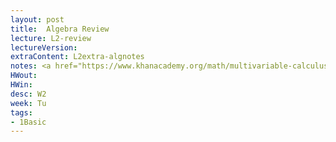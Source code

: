```yaml
---
layout: post
title:  Algebra Review
lecture: L2-review
lectureVersion: 
extraContent: L2extra-algnotes
notes: <a href="https://www.khanacademy.org/math/multivariable-calculus"> Useful </a>
HWout: 
HWin:
desc: W2
week: Tu
tags:
- 1Basic
---
```

